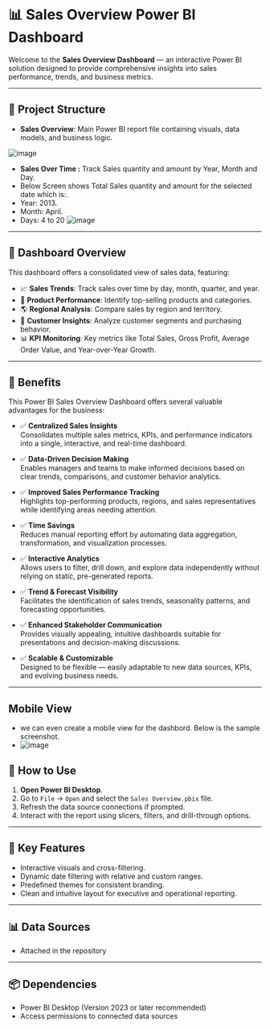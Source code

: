# 📊 Sales Overview Power BI Dashboard

Welcome to the **Sales Overview Dashboard** — an interactive Power BI solution designed to provide comprehensive insights into sales performance, trends, and business metrics.

---

## 📁 Project Structure

- **Sales Overview**: Main Power BI report file containing visuals, data models, and business logic.

![image](https://github.com/user-attachments/assets/2079fd91-db51-4a11-8a16-ae2917cc76b3)

- **Sales Over Time :** Track Sales quantity and amount by Year, Month and Day.
- Below Screen shows Total Sales quantity and amount for the selected date which is:.
- Year: 2013.
- Month: April.
- Days: 4 to 20 
![image](https://github.com/user-attachments/assets/31638051-603b-4190-876b-bf6e55df5885)

---

## 📝 Dashboard Overview

This dashboard offers a consolidated view of sales data, featuring:

- 📈 **Sales Trends**: Track sales over time by day, month, quarter, and year.
- 🛒 **Product Performance**: Identify top-selling products and categories.
- 🌎 **Regional Analysis**: Compare sales by region and territory.
- 👥 **Customer Insights**: Analyze customer segments and purchasing behavior.
- 📊 **KPI Monitoring**: Key metrics like Total Sales, Gross Profit, Average Order Value, and Year-over-Year Growth.

---
## 🎯 Benefits

This Power BI Sales Overview Dashboard offers several valuable advantages for the business:

- ✅ **Centralized Sales Insights**  
  Consolidates multiple sales metrics, KPIs, and performance indicators into a single, interactive, and real-time dashboard.

- ✅ **Data-Driven Decision Making**  
  Enables managers and teams to make informed decisions based on clear trends, comparisons, and customer behavior analytics.

- ✅ **Improved Sales Performance Tracking**  
  Highlights top-performing products, regions, and sales representatives while identifying areas needing attention.

- ✅ **Time Savings**  
  Reduces manual reporting effort by automating data aggregation, transformation, and visualization processes.

- ✅ **Interactive Analytics**  
  Allows users to filter, drill down, and explore data independently without relying on static, pre-generated reports.

- ✅ **Trend & Forecast Visibility**  
  Facilitates the identification of sales trends, seasonality patterns, and forecasting opportunities.

- ✅ **Enhanced Stakeholder Communication**  
  Provides visually appealing, intuitive dashboards suitable for presentations and decision-making discussions.

- ✅ **Scalable & Customizable**  
  Designed to be flexible — easily adaptable to new data sources, KPIs, and evolving business needs.

---
## Mobile View

- we can even create a mobile view for the dashbord. Below is the sample screenshot.
- ![image](https://github.com/user-attachments/assets/1d724e13-b69e-40ff-b3c9-1caa1c81d50e)

## 🔧 How to Use

1. **Open Power BI Desktop**.
2. Go to `File` → `Open` and select the `Sales Overview.pbix` file.
3. Refresh the data source connections if prompted.
4. Interact with the report using slicers, filters, and drill-through options.

---

## 📌 Key Features

- Interactive visuals and cross-filtering.
- Dynamic date filtering with relative and custom ranges.
- Predefined themes for consistent branding.
- Clean and intuitive layout for executive and operational reporting.

---

## 📊 Data Sources

- Attached in the repository
--- 

## 📦 Dependencies

- Power BI Desktop (Version 2023 or later recommended)
- Access permissions to connected data sources

